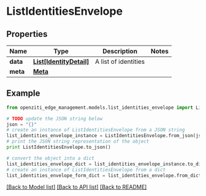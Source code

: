 # ListIdentitiesEnvelope


## Properties
Name | Type | Description | Notes
------------ | ------------- | ------------- | -------------
**data** | [**List[IdentityDetail]**](IdentityDetail.md) | A list of identities | 
**meta** | [**Meta**](Meta.md) |  | 

## Example

```python
from openziti_edge_management.models.list_identities_envelope import ListIdentitiesEnvelope

# TODO update the JSON string below
json = "{}"
# create an instance of ListIdentitiesEnvelope from a JSON string
list_identities_envelope_instance = ListIdentitiesEnvelope.from_json(json)
# print the JSON string representation of the object
print ListIdentitiesEnvelope.to_json()

# convert the object into a dict
list_identities_envelope_dict = list_identities_envelope_instance.to_dict()
# create an instance of ListIdentitiesEnvelope from a dict
list_identities_envelope_form_dict = list_identities_envelope.from_dict(list_identities_envelope_dict)
```
[[Back to Model list]](../README.md#documentation-for-models) [[Back to API list]](../README.md#documentation-for-api-endpoints) [[Back to README]](../README.md)


